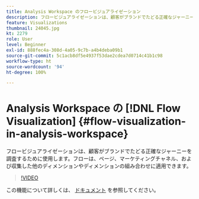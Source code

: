```yaml
---
title: Analysis Workspace のフロービジュアライゼーション
description: フロービジュアライゼーションは、顧客がブランドでたどる正確なジャーニーを調査するために使用します。フローは、ページ、マーケティングチャネル、および収集した他のディメンションやディメンションの組み合わせに適用できます。
feature: Visualizations
thumbnail: 24045.jpg
kt: 2279
role: User
level: Beginner
exl-id: 888fec4a-308d-4a05-9c7b-a4b4deba09b1
source-git-commit: 5c1acb8df5e4937f53dae2cdea7d0714c41b1c98
workflow-type: ht
source-wordcount: '94'
ht-degree: 100%

---
```


# Analysis Workspace の [!DNL Flow Visualization] {#flow-visualization-in-analysis-workspace}

フロービジュアライゼーションは、顧客がブランドでたどる正確なジャーニーを調査するために使用します。フローは、ページ、マーケティングチャネル、および収集した他のディメンションやディメンションの組み合わせに適用できます。

>[!VIDEO](https://video.tv.adobe.com/v/24045/?quality=12&learn=on)

この機能について詳しくは、 [ドキュメント](https://experienceleague.adobe.com/docs/analytics/analyze/analysis-workspace/visualizations/flow/flow.html?lang=ja) を参照してください。
